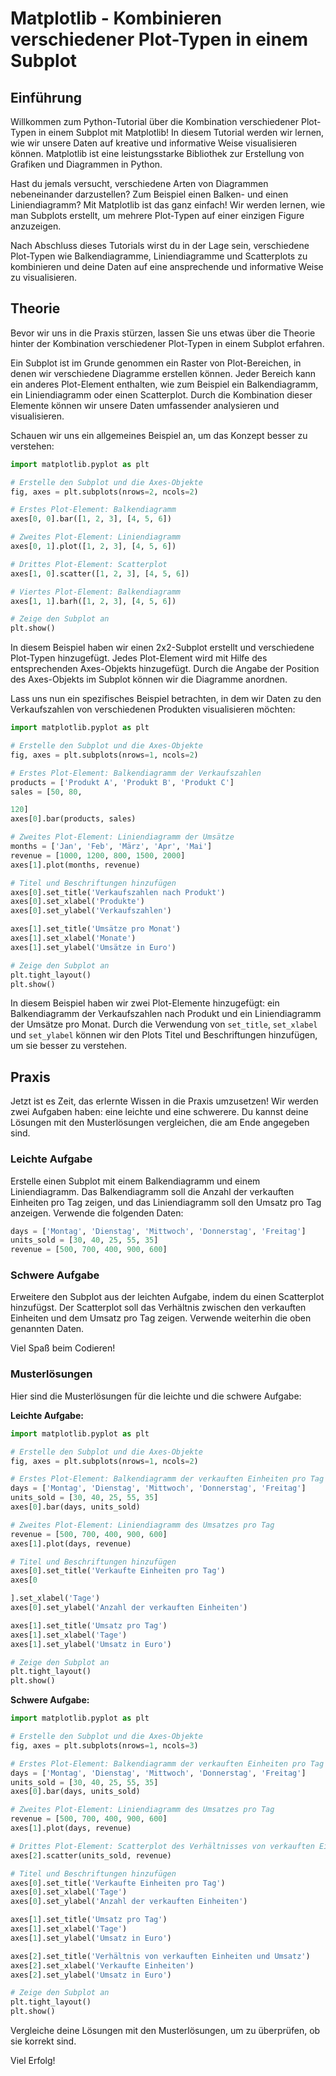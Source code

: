 # Matplotlib - Kombinieren verschiedener Plot-Typen in einem Subplot

## Einführung

Willkommen zum Python-Tutorial über die Kombination verschiedener Plot-Typen in einem Subplot mit Matplotlib! In diesem Tutorial werden wir lernen, wie wir unsere Daten auf kreative und informative Weise visualisieren können. Matplotlib ist eine leistungsstarke Bibliothek zur Erstellung von Grafiken und Diagrammen in Python. 

Hast du jemals versucht, verschiedene Arten von Diagrammen nebeneinander darzustellen? Zum Beispiel einen Balken- und einen Liniendiagramm? Mit Matplotlib ist das ganz einfach! Wir werden lernen, wie man Subplots erstellt, um mehrere Plot-Typen auf einer einzigen Figure anzuzeigen. 

Nach Abschluss dieses Tutorials wirst du in der Lage sein, verschiedene Plot-Typen wie Balkendiagramme, Liniendiagramme und Scatterplots zu kombinieren und deine Daten auf eine ansprechende und informative Weise zu visualisieren.

## Theorie

Bevor wir uns in die Praxis stürzen, lassen Sie uns etwas über die Theorie hinter der Kombination verschiedener Plot-Typen in einem Subplot erfahren.

Ein Subplot ist im Grunde genommen ein Raster von Plot-Bereichen, in denen wir verschiedene Diagramme erstellen können. Jeder Bereich kann ein anderes Plot-Element enthalten, wie zum Beispiel ein Balkendiagramm, ein Liniendiagramm oder einen Scatterplot. Durch die Kombination dieser Elemente können wir unsere Daten umfassender analysieren und visualisieren.

Schauen wir uns ein allgemeines Beispiel an, um das Konzept besser zu verstehen:

```python
import matplotlib.pyplot as plt

# Erstelle den Subplot und die Axes-Objekte
fig, axes = plt.subplots(nrows=2, ncols=2)

# Erstes Plot-Element: Balkendiagramm
axes[0, 0].bar([1, 2, 3], [4, 5, 6])

# Zweites Plot-Element: Liniendiagramm
axes[0, 1].plot([1, 2, 3], [4, 5, 6])

# Drittes Plot-Element: Scatterplot
axes[1, 0].scatter([1, 2, 3], [4, 5, 6])

# Viertes Plot-Element: Balkendiagramm
axes[1, 1].barh([1, 2, 3], [4, 5, 6])

# Zeige den Subplot an
plt.show()
```

In diesem Beispiel haben wir einen 2x2-Subplot erstellt und verschiedene Plot-Typen hinzugefügt. Jedes Plot-Element wird mit Hilfe des entsprechenden Axes-Objekts hinzugefügt. Durch die Angabe der Position des Axes-Objekts im Subplot können wir die Diagramme anordnen.

Lass uns nun ein spezifisches Beispiel betrachten, in dem wir Daten zu den Verkaufszahlen von verschiedenen Produkten visualisieren möchten:

```python
import matplotlib.pyplot as plt

# Erstelle den Subplot und die Axes-Objekte
fig, axes = plt.subplots(nrows=1, ncols=2)

# Erstes Plot-Element: Balkendiagramm der Verkaufszahlen
products = ['Produkt A', 'Produkt B', 'Produkt C']
sales = [50, 80, 

120]
axes[0].bar(products, sales)

# Zweites Plot-Element: Liniendiagramm der Umsätze
months = ['Jan', 'Feb', 'März', 'Apr', 'Mai']
revenue = [1000, 1200, 800, 1500, 2000]
axes[1].plot(months, revenue)

# Titel und Beschriftungen hinzufügen
axes[0].set_title('Verkaufszahlen nach Produkt')
axes[0].set_xlabel('Produkte')
axes[0].set_ylabel('Verkaufszahlen')

axes[1].set_title('Umsätze pro Monat')
axes[1].set_xlabel('Monate')
axes[1].set_ylabel('Umsätze in Euro')

# Zeige den Subplot an
plt.tight_layout()
plt.show()
```

In diesem Beispiel haben wir zwei Plot-Elemente hinzugefügt: ein Balkendiagramm der Verkaufszahlen nach Produkt und ein Liniendiagramm der Umsätze pro Monat. Durch die Verwendung von `set_title`, `set_xlabel` und `set_ylabel` können wir den Plots Titel und Beschriftungen hinzufügen, um sie besser zu verstehen.

## Praxis

Jetzt ist es Zeit, das erlernte Wissen in die Praxis umzusetzen! Wir werden zwei Aufgaben haben: eine leichte und eine schwerere. Du kannst deine Lösungen mit den Musterlösungen vergleichen, die am Ende angegeben sind.

### Leichte Aufgabe

Erstelle einen Subplot mit einem Balkendiagramm und einem Liniendiagramm. Das Balkendiagramm soll die Anzahl der verkauften Einheiten pro Tag zeigen, und das Liniendiagramm soll den Umsatz pro Tag anzeigen. Verwende die folgenden Daten:

```python
days = ['Montag', 'Dienstag', 'Mittwoch', 'Donnerstag', 'Freitag']
units_sold = [30, 40, 25, 55, 35]
revenue = [500, 700, 400, 900, 600]
```

### Schwere Aufgabe

Erweitere den Subplot aus der leichten Aufgabe, indem du einen Scatterplot hinzufügst. Der Scatterplot soll das Verhältnis zwischen den verkauften Einheiten und dem Umsatz pro Tag zeigen. Verwende weiterhin die oben genannten Daten.

Viel Spaß beim Codieren!

### Musterlösungen

Hier sind die Musterlösungen für die leichte und die schwere Aufgabe:

**Leichte Aufgabe:**

```python
import matplotlib.pyplot as plt

# Erstelle den Subplot und die Axes-Objekte
fig, axes = plt.subplots(nrows=1, ncols=2)

# Erstes Plot-Element: Balkendiagramm der verkauften Einheiten pro Tag
days = ['Montag', 'Dienstag', 'Mittwoch', 'Donnerstag', 'Freitag']
units_sold = [30, 40, 25, 55, 35]
axes[0].bar(days, units_sold)

# Zweites Plot-Element: Liniendiagramm des Umsatzes pro Tag
revenue = [500, 700, 400, 900, 600]
axes[1].plot(days, revenue)

# Titel und Beschriftungen hinzufügen
axes[0].set_title('Verkaufte Einheiten pro Tag')
axes[0

].set_xlabel('Tage')
axes[0].set_ylabel('Anzahl der verkauften Einheiten')

axes[1].set_title('Umsatz pro Tag')
axes[1].set_xlabel('Tage')
axes[1].set_ylabel('Umsatz in Euro')

# Zeige den Subplot an
plt.tight_layout()
plt.show()
```

**Schwere Aufgabe:**

```python
import matplotlib.pyplot as plt

# Erstelle den Subplot und die Axes-Objekte
fig, axes = plt.subplots(nrows=1, ncols=3)

# Erstes Plot-Element: Balkendiagramm der verkauften Einheiten pro Tag
days = ['Montag', 'Dienstag', 'Mittwoch', 'Donnerstag', 'Freitag']
units_sold = [30, 40, 25, 55, 35]
axes[0].bar(days, units_sold)

# Zweites Plot-Element: Liniendiagramm des Umsatzes pro Tag
revenue = [500, 700, 400, 900, 600]
axes[1].plot(days, revenue)

# Drittes Plot-Element: Scatterplot des Verhältnisses von verkauften Einheiten und Umsatz pro Tag
axes[2].scatter(units_sold, revenue)

# Titel und Beschriftungen hinzufügen
axes[0].set_title('Verkaufte Einheiten pro Tag')
axes[0].set_xlabel('Tage')
axes[0].set_ylabel('Anzahl der verkauften Einheiten')

axes[1].set_title('Umsatz pro Tag')
axes[1].set_xlabel('Tage')
axes[1].set_ylabel('Umsatz in Euro')

axes[2].set_title('Verhältnis von verkauften Einheiten und Umsatz')
axes[2].set_xlabel('Verkaufte Einheiten')
axes[2].set_ylabel('Umsatz in Euro')

# Zeige den Subplot an
plt.tight_layout()
plt.show()
```

Vergleiche deine Lösungen mit den Musterlösungen, um zu überprüfen, ob sie korrekt sind.

Viel Erfolg!